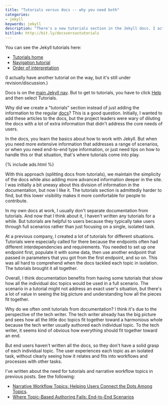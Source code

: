 ```yaml
---
title: "Tutorials versus docs -- why you need both"
categories:
- jekyll
keywords: jekyll
description: "There's a new tutorials section in the Jekyll docs. I actually added this new section and contributed a couple of tutorials there. I initially did this because I wanted to become more familiar with github workflows with open source projects, but I also just like playing around with Jekyll. In adding tutorials, we decided to distinguish tutorials from docs on the site. This division between tutorials and documentation is an interesting one. Most documentation could benefit from including more tutorials because tutorials help connect the dots in how you use the various doc topics together."
bitlink: http://bit.ly/docsversustutorials
---
```


You can see the Jekyll tutorials here:

* [Tutorials home](http://jekyllrb.com/tutorials/home/)
* [Navigation tutorial](http://jekyllrb.com/tutorials/navigation/)
* [Order of interpretation](http://jekyllrb.com/tutorials/orderofinterpretation/)

(I actually have another tutorial on the way, but it's still under revision/discussion.)

Docs is on the [main Jekyll nav](http://jekyllrb.com/). But to get to tutorials, you have to click [Help](http://jekyllrb.com/help/) and then select Tutorials.

Why did we create a "tutorials" section instead of just adding the information to the regular [docs](http://jekyllrb.com/docs/home/)? This is a good question. Initially, I wanted to add these articles to the docs, but the project leaders were wary of diluting the docs with a lot of extra information that didn't address the core needs of users.

In the docs, you learn the basics about how to work with Jekyll. But when you need more extensive information that addresses a range of scenarios, or when you need end-to-end type information, or just need tips on how to handle this or that situation, that's where tutorials come into play.

{% include ads.html %}

With this approach (splitting docs from tutorials), we maintain the simplicity of the docs while also adding more advanced information deeper in the site. I was initially a bit uneasy about this division of information in the documentation, but now I like it. The tutorials section is admittedly harder to find, but this lower visibility makes it more comfortable for people to contribute.

In my own docs at work, I usually don't separate documentation from tutorials. And now that I think about it, I haven't written any tutorials for a while. But tutorials are helpful to users because they typically take users through full scenarios rather than just focusing on a single, isolated task.

At a previous company, I created a lot of tutorials for different situations. Tutorials were especially called for there because the endpoints often had different interdependencies and requirements. You needed to set up one endpoint first, populate it with some data, then use another endpoint that passed in parameters that you got from the first endpoint, and so on. This was all hard to comprehend when the docs tackled each topic in isolation. The tutorials brought it all together.

Overall, I think documentation benefits from having some tutorials that show how all the individual doc topics would be used in a full scenario. The scenario in a tutorial might not address an exact user's situation, but there's a lot of value in seeing the big picture and understanding how all the pieces fit together.

Why do we often omit tutorials from documentation? I think it's due to the perspective of the tech writer. The tech writer already has the big picture and sees how all the little doc topics fit together toward a harmonious whole because the tech writer usually authored each individual topic. To the tech writer, it seems kind of obvious how everything should fit together toward an end.

But end users haven't written all the docs, so they don't have a solid grasp of each individual topic. The user experiences each topic as an isolated task, without clearly seeing how it relates and fits into workflows and processes with other tasks.

I've written about the need for tutorials and narrative workflow topics in previous posts. See the following:

* [Narrative Workflow Topics: Helping Users Connect the Dots Among Topics](https://idratherbewriting.com/2013/09/12/narrative-workflow-topics-helping-users-connect-the-dots-among-topics/).
* [Where Topic-Based Authoring Fails: End-to-End Scenarios](https://idratherbewriting.com/2011/05/25/where-topic-based-authoring-fails/)
